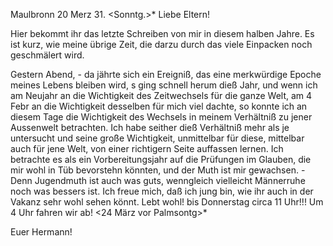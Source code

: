  Maulbronn 20 Merz 31. <Sonntg.>*
Liebe Eltern!

Hier bekommt ihr das letzte Schreiben von mir in diesem halben Jahre. Es ist kurz, wie meine übrige Zeit, die darzu durch das viele Einpacken noch geschmälert wird.

Gestern Abend, - da jährte sich ein Ereigniß, das eine merkwürdige Epoche meines Lebens bleiben wird, s ging schnell herum dieß Jahr, und wenn ich am Neujahr an die Wichtigkeit des Zeitwechsels für die ganze Welt, am 4 Febr an die Wichtigkeit desselben für mich viel dachte, so konnte ich an diesem Tage die Wichtigkeit des Wechsels in meinem Verhältniß zu jener Aussenwelt betrachten. Ich habe seither dieß Verhältniß mehr als je untersucht und seine große Wichtigkeit, unmittelbar für diese, mittelbar auch für jene Welt, von einer richtigern Seite auffassen lernen. Ich betrachte es als ein Vorbereitungsjahr auf die Prüfungen im Glauben, die mir wohl in Tüb bevorstehn könnten, und der Muth ist mir gewachsen. - Denn Jugendmuth ist auch was guts, wenngleich vielleicht Männerruhe noch was bessers ist. Ich freue mich, daß ich jung bin, wie ihr auch in der Vakanz sehr wohl sehen könnt. Lebt wohl! bis Donnerstag circa 11 Uhr!!! Um 4 Uhr fahren wir ab! <24 März vor Palmsontg>*

 Euer Hermann!
